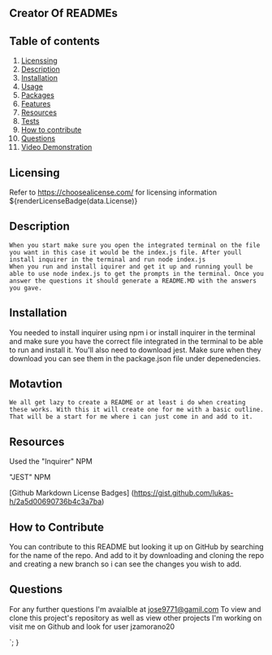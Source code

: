 ## Creator Of READMEs
  
  ## Table of contents
  1. [Licenssing](#licensing)
  2. [Description](#description)
  3. [Installation](#installation)
  4. [Usage](#usage)
  5. [Packages](#packages)
  6. [Features](#features)
  7. [Resources](#resources)
  8. [Tests](#tests)
  9. [How to contribute](#how-to-contribute)
  10. [Questions](#questions)
  11. [Video Demonstration](#video-demonstration)
## Licensing
  Refer to <https://choosealicense.com/> for licensing information
  ${renderLicenseBadge(data.License)}
## Description
    When you start make sure you open the integrated terminal on the file you want in this case it would be the index.js file. After youll install inquirer in the terminal and run node index.js 
    When you run and install iquirer and get it up and running youll be able to use node index.js to get the prompts in the terminal. Once you answer the questions it should generate a README.MD with the answers you gave.
  
## Installation
You needed to install inquirer using npm i or install inquirer in the terminal and make sure you have the correct file integrated in the terminal to be able to run and install it. You'll also need to download jest. Make sure when they download you can see them in the package.json file under depenedencies.


## Motavtion
    We all get lazy to create a README or at least i do when creating these works. With this it will create one for me with a basic outline. That will be a start for me where i can just come in and add to it.

## Resources
  Used the "Inquirer" NPM 

  "JEST" NPM
 
  [Github Markdown License Badges] (https://gist.github.com/lukas-h/2a5d00690736b4c3a7ba)
  
## How to Contribute
  You can contribute to this README but looking it up on GitHub by searching for the name of the repo. And add to it by downloading and cloning the repo and creating a new branch so i can see the changes you wish to add.
## Questions
  
  For any further questions I'm avaialble at jose9771@gamil.com
  To view and clone this project's repository as well as view other projects I'm working on visit me on Github and look for user jzamorano20

`;
}